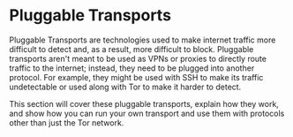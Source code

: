 # Pluggable Transports

Pluggable Transports are technologies used to make internet traffic more difficult to detect and, as a result, more difficult to block. Pluggable transports aren't meant to be used as VPNs or proxies to directly route traffic to the internet; instead, they need to be plugged into another protocol. For example, they might be used with SSH to make its traffic undetectable or used along with Tor to make it harder to detect.

This section will cover these pluggable transports, explain how they work, and show how you can run your own transport and use them with protocols other than just the Tor network.
